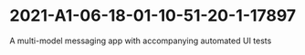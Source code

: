 # 2021-A1-06-18-01-10-51-20-1-17897
A multi-model messaging app with accompanying automated UI tests
